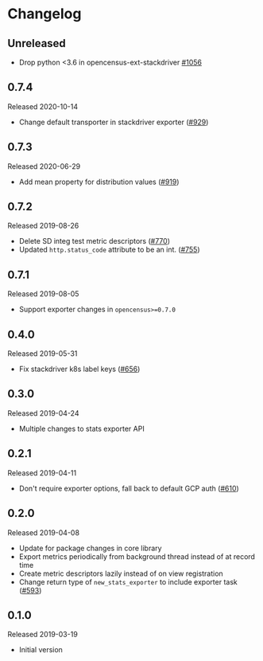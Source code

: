 # Changelog

## Unreleased

- Drop python <3.6 in opencensus-ext-stackdriver
  [#1056](https://github.com/census-instrumentation/opencensus-python/pull/1056)

## 0.7.4
Released 2020-10-14

- Change default transporter in stackdriver exporter
([#929](https://github.com/census-instrumentation/opencensus-python/pull/929))

## 0.7.3
Released 2020-06-29

- Add mean property for distribution values
([#919](https://github.com/census-instrumentation/opencensus-python/pull/919))

## 0.7.2
Released 2019-08-26

- Delete SD integ test metric descriptors
([#770](https://github.com/census-instrumentation/opencensus-python/pull/770))
- Updated `http.status_code` attribute to be an int.
([#755](https://github.com/census-instrumentation/opencensus-python/pull/755))

## 0.7.1
Released 2019-08-05

- Support exporter changes in `opencensus>=0.7.0`

## 0.4.0
Released 2019-05-31

- Fix stackdriver k8s label keys
  ([#656](https://github.com/census-instrumentation/opencensus-python/pull/656))

## 0.3.0
Released 2019-04-24

- Multiple changes to stats exporter API

## 0.2.1
Released 2019-04-11
- Don't require exporter options, fall back to default GCP auth
  ([#610](https://github.com/census-instrumentation/opencensus-python/pull/610))

## 0.2.0
Released 2019-04-08

- Update for package changes in core library
- Export metrics periodically from background thread instead of at record time
- Create metric descriptors lazily instead of on view registration
- Change return type of `new_stats_exporter` to include exporter task
  ([#593](https://github.com/census-instrumentation/opencensus-python/pull/593))

## 0.1.0
Released 2019-03-19

- Initial version
